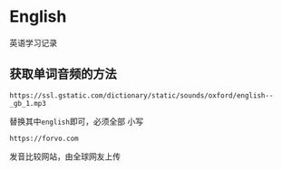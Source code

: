 # English
英语学习记录

## 获取单词音频的方法

`https://ssl.gstatic.com/dictionary/static/sounds/oxford/english--_gb_1.mp3`

替换其中`english`即可，必须全部
小写

`https://forvo.com`

发音比较网站，由全球网友上传